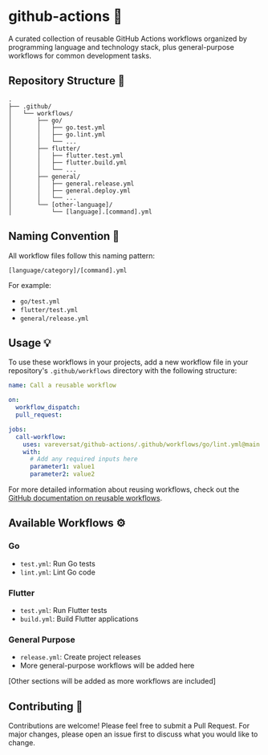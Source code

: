 # github-actions 🚀

A curated collection of reusable GitHub Actions workflows organized by programming language and technology stack, plus general-purpose workflows for common development tasks.

## Repository Structure 📁

```
.
├── .github/
│   └── workflows/
│       ├── go/
│       │   ├── go.test.yml
│       │   ├── go.lint.yml
│       │   └── ...
│       ├── flutter/
│       │   ├── flutter.test.yml
│       │   ├── flutter.build.yml
│       │   └── ...
│       ├── general/
│       │   ├── general.release.yml
│       │   ├── general.deploy.yml
│       │   └── ...
│       └── [other-language]/
│           └── [language].[command].yml
```

## Naming Convention 📝

All workflow files follow this naming pattern:
```
[language/category]/[command].yml
```

For example:
- `go/test.yml`
- `flutter/test.yml`
- `general/release.yml`

## Usage 💡

To use these workflows in your projects, add a new workflow file in your repository's `.github/workflows` directory with the following structure:

```yml
name: Call a reusable workflow

on:
  workflow_dispatch:
  pull_request:

jobs:
  call-workflow:
    uses: vareversat/github-actions/.github/workflows/go/lint.yml@main
    with:
      # Add any required inputs here
      parameter1: value1
      parameter2: value2
```

For more detailed information about reusing workflows, check out the [GitHub documentation on reusable workflows](https://docs.github.com/en/actions/sharing-automations/reusing-workflows#calling-a-reusable-workflow).

## Available Workflows ⚙️

### Go
- `test.yml`: Run Go tests
- `lint.yml`: Lint Go code

### Flutter
- `test.yml`: Run Flutter tests
- `build.yml`: Build Flutter applications

### General Purpose
- `release.yml`: Create project releases
- More general-purpose workflows will be added here

[Other sections will be added as more workflows are included]

## Contributing 🤝

Contributions are welcome! Please feel free to submit a Pull Request. For major changes, please open an issue first to discuss what you would like to change.
